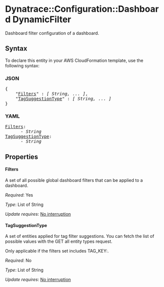 # Dynatrace::Configuration::Dashboard DynamicFilter

Dashboard filter configuration of a dashboard.

## Syntax

To declare this entity in your AWS CloudFormation template, use the following syntax:

### JSON

<pre>
{
    "<a href="#filters" title="Filters">Filters</a>" : <i>[ String, ... ]</i>,
    "<a href="#tagsuggestiontype" title="TagSuggestionType">TagSuggestionType</a>" : <i>[ String, ... ]</i>
}
</pre>

### YAML

<pre>
<a href="#filters" title="Filters">Filters</a>: <i>
      - String</i>
<a href="#tagsuggestiontype" title="TagSuggestionType">TagSuggestionType</a>: <i>
      - String</i>
</pre>

## Properties

#### Filters

A set of all possible global dashboard filters that can be applied to a dashboard.

_Required_: Yes

_Type_: List of String

_Update requires_: [No interruption](https://docs.aws.amazon.com/AWSCloudFormation/latest/UserGuide/using-cfn-updating-stacks-update-behaviors.html#update-no-interrupt)

#### TagSuggestionType

A set of entities applied for tag filter suggestions. You can fetch the list of possible values with the GET all entity types request.

Only applicable if the filters set includes TAG_KEY:<tagname>.

_Required_: No

_Type_: List of String

_Update requires_: [No interruption](https://docs.aws.amazon.com/AWSCloudFormation/latest/UserGuide/using-cfn-updating-stacks-update-behaviors.html#update-no-interrupt)

